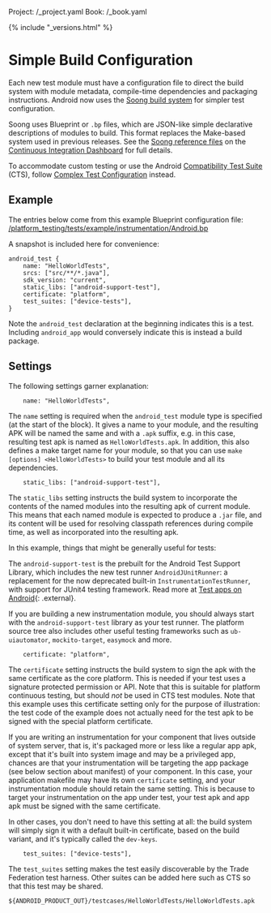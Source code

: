 Project: /_project.yaml
Book: /_book.yaml

{% include "_versions.html" %}

<!--
  Copyright 2018 The Android Open Source Project

  Licensed under the Apache License, Version 2.0 (the "License");
  you may not use this file except in compliance with the License.
  You may obtain a copy of the License at

      http://www.apache.org/licenses/LICENSE-2.0

  Unless required by applicable law or agreed to in writing, software
  distributed under the License is distributed on an "AS IS" BASIS,
  WITHOUT WARRANTIES OR CONDITIONS OF ANY KIND, either express or implied.
  See the License for the specific language governing permissions and
  limitations under the License.
-->

# Simple Build Configuration

Each new test module must have a configuration file to direct the build system
with module metadata, compile-time dependencies and packaging instructions.
Android now uses the [Soong build system](https://android.googlesource.com/platform/build/soong/+/master/README.md) for simpler
test configuration.

Soong uses Blueprint or `.bp` files, which are JSON-like simple declarative
descriptions of modules to build. This format replaces the Make-based system
used in previous releases. See the [Soong reference files](https://ci.android.com/builds/latest/branches/aosp-build-tools/targets/linux/view/soong_build.html)
on the [Continuous Integration Dashboard](https://ci.android.com/) for full details.

To accommodate custom testing or use the
Android [Compatibility Test Suite](/compatibility/cts) (CTS), follow
[Complex Test Configuration](/compatibility/tests/development/test-config)
instead.

## Example

The entries below come from this example Blueprint configuration file:
[/platform_testing/tests/example/instrumentation/Android.bp](https://android.googlesource.com/platform/platform_testing/+/master/tests/example/instrumentation/Android.bp)

A snapshot is included here for convenience:

```
android_test {
    name: "HelloWorldTests",
    srcs: ["src/**/*.java"],
    sdk_version: "current",
    static_libs: ["android-support-test"],
    certificate: "platform",
    test_suites: ["device-tests"],
}
```

Note the `android_test` declaration at the beginning indicates this is a test.
Including `android_app` would conversely indicate this is instead a build
package.

## Settings

The following settings garner explanation:

```
    name: "HelloWorldTests",
```

The `name` setting is required when the `android_test` module type is specified
(at the start of the block). It gives a name to your module, and the resulting
APK will be named the same and with a `.apk` suffix, e.g. in this case,
resulting test apk is named as `HelloWorldTests.apk`.  In addition, this also
defines a make target name for your module, so that you can use `make [options]
<HelloWorldTests>` to build your test module and all its dependencies.

```
    static_libs: ["android-support-test"],
```

The `static_libs` setting instructs the build system to incorporate the contents
of the named modules into the resulting apk of current module. This means that
each named module is expected to produce a `.jar` file, and its content will be
used for resolving classpath references during compile time, as well as
incorporated into the resulting apk.

In this example, things that might be generally useful for tests:

The `android-support-test` is the prebuilt for the Android Test Support Library,
which includes the new test runner `AndroidJUnitRunner`: a replacement for the
now deprecated built-in `InstrumentationTestRunner`, with support for JUnit4
testing framework. Read more at
[Test apps on Android](https://developer.android.com/training/testing/){:
.external}.

If you are building a new instrumentation module, you should always start with
the `android-support-test` library as your test runner. The platform source tree
also includes other useful testing frameworks such as `ub-uiautomator`,
`mockito-target`, `easymock` and more.

```
    certificate: "platform",
```

The `certificate` setting instructs the build system to sign the apk with the same
certificate as the core platform. This is needed if your test uses a signature
protected permission or API. Note that this is suitable for platform continuous
testing, but should *not* be used in CTS test modules. Note that this example
uses this certificate setting only for the purpose of illustration: the test code
of the example does not actually need for the test apk to be signed with the
special platform certificate.

If you are writing an instrumentation for your component that lives outside of
system server, that is, it's packaged more or less like a regular app apk,
except that it's built into system image and may be a privileged app, chances
are that your instrumentation will be targeting the app package (see below
section about manifest) of your component. In this case, your application
makefile may have its own `certificate` setting, and your instrumentation
module should retain the same setting. This is because to target your
instrumentation on the app under test, your test apk and app apk must be signed
with the same certificate.

In other cases, you don't need to have this setting at all: the build system
will simply sign it with a default built-in certificate, based on the build
variant, and it's typically called the `dev-keys`.

```
    test_suites: ["device-tests"],
```

The `test_suites` setting makes the test easily discoverable by the Trade
Federation test harness. Other suites can be added here such as CTS so that this
test may be shared.

```
${ANDROID_PRODUCT_OUT}/testcases/HelloWorldTests/HelloWorldTests.apk
```
